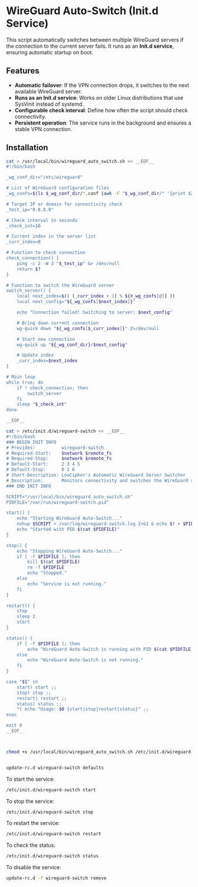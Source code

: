 # WireGuard Auto-Switch (Init.d Service)

This script automatically switches between multiple WireGuard servers if the connection to the current server fails. It runs as an **Init.d service**, ensuring automatic startup on boot.

## Features
- **Automatic failover**: If the VPN connection drops, it switches to the next available WireGuard server.
- **Runs as an Init.d service**: Works on older Linux distributions that use SysVinit instead of systemd.
- **Configurable check interval**: Define how often the script should check connectivity.
- **Persistent operation**: The service runs in the background and ensures a stable VPN connection.

## Installation


```bash
cat > /usr/local/bin/wireguard_auto_switch.sh << __EOF__ 
#!/bin/bash

_wg_conf_dir="/etc/wireguard"

# List of WireGuard configuration files
_wg_confs=$(ls $_wg_conf_dir/*.conf |awk -F "$_wg_conf_dir/" '{print $2}')

# Target IP or domain for connectivity check
_test_ip="8.8.8.8"

# Check interval in seconds
_check_int=10

# Current index in the server list
_curr_index=0

# Function to check connection
check_connection() {
    ping -c 2 -W 3 "$_test_ip" &> /dev/null
    return $?
}

# Function to switch the WireGuard server
switch_server() {
    local next_index=$(( (_curr_index + 1) % ${#_wg_confs[@]} ))
    local next_config="${_wg_confs[$next_index]}"

    echo "Connection failed! Switching to server: $next_config"

    # Bring down current connection
    wg-quick down "${_wg_confs[$_curr_index]}" 2>/dev/null

    # Start new connection
    wg-quick up "${_wg_conf_dir}/$next_config"

    # Update index
    _curr_index=$next_index
}

# Main loop
while true; do
    if ! check_connection; then
        switch_server
    fi
    sleep "$_check_int"
done

__EOF__

cat > /etc/init.d/wireguard-switch << __EOF__
#!/bin/bash
### BEGIN INIT INFO
# Provides:          wireguard-switch
# Required-Start:    $network $remote_fs
# Required-Stop:     $network $remote_fs
# Default-Start:     2 3 4 5
# Default-Stop:      0 1 6
# Short-Description: LouCipher's Automatic WireGuard Server Switcher
# Description:       Monitors connectivity and switches the WireGuard server if the connection fails.
### END INIT INFO

SCRIPT="/usr/local/bin/wireguard_auto_switch.sh"
PIDFILE="/var/run/wireguard-switch.pid"

start() {
    echo "Starting WireGuard Auto-Switch..."
    nohup $SCRIPT > /var/log/wireguard-switch.log 2>&1 & echo $! > $PIDFILE
    echo "Started with PID $(cat $PIDFILE)"
}

stop() {
    echo "Stopping WireGuard Auto-Switch..."
    if [ -f $PIDFILE ]; then
        kill $(cat $PIDFILE)
        rm -f $PIDFILE
        echo "Stopped."
    else
        echo "Service is not running."
    fi
}

restart() {
    stop
    sleep 2
    start
}

status() {
    if [ -f $PIDFILE ]; then
        echo "WireGuard Auto-Switch is running with PID $(cat $PIDFILE)"
    else
        echo "WireGuard Auto-Switch is not running."
    fi
}

case "$1" in
    start) start ;;
    stop) stop ;;
    restart) restart ;;
    status) status ;;
    *) echo "Usage: $0 {start|stop|restart|status}" ;;
esac

exit 0
__EOF__



chmod +x /usr/local/bin/wireguard_auto_switch.sh /etc/init.d/wireguard-switch


update-rc.d wireguard-switch defaults
```


To start the service:
```bash
/etc/init.d/wireguard-switch start
```

To stop the service:
```bash
/etc/init.d/wireguard-switch stop
```

To restart the service:
```bash
/etc/init.d/wireguard-switch restart
```

To check the status:
```bash
/etc/init.d/wireguard-switch status
```

To disable the service:
```bash
update-rc.d -f wireguard-switch remove
```
